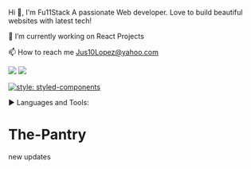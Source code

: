 Hi 👋, I'm Fu11Stack A passionate Web developer. Love to build beautiful websites with latest tech!


🔭 I’m currently working on React Projects


📫 How to reach me Jus10Lopez@yahoo.com

<img src="https://img.shields.io/badge/typescript%20-%23007ACC.svg?&style=for-the-badge&logo=typescript&logoColor=white"/> 

<img src="https://img.shields.io/badge/react%20-%2320232a.svg?&style=for-the-badge&logo=react&logoColor=%2361DAFB"/>

[![style: styled-components](https://img.shields.io/badge/style-%F0%9F%92%85%20styled--components-orange.svg?colorB=daa357&colorA=db748e)](https://github.com/styled-components/styled-components)

▶ Languages and Tools:


# The-Pantry
 new updates
 
 
